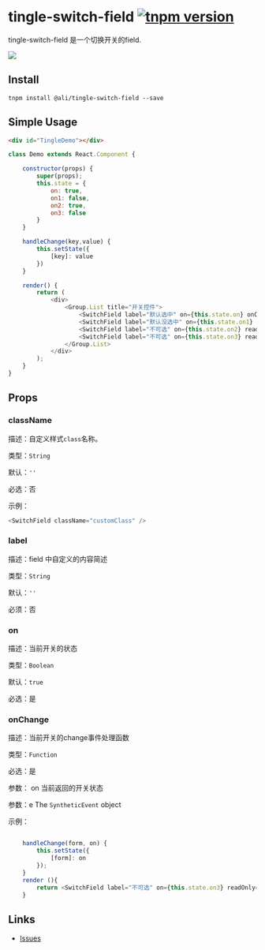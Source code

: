 # tingle-switch-field [![tnpm version](http://web.npm.alibaba-inc.com/badge/v/@ali/tingle-switch-field.svg?style=flat-square)](http://web.npm.alibaba-inc.com/package/@ali/tingle-switch-field)

tingle-switch-field 是一个切换开关的field.

![](http://aligitlab.oss-cn-hangzhou-zmf.aliyuncs.com/uploads/tingle-ui/tingle-select-field/5917c929182b295571e90ed45db85ade/image.png)


## Install

```
tnpm install @ali/tingle-switch-field --save
```

## Simple Usage

```html
<div id="TingleDemo"></div>

```

```js
class Demo extends React.Component {

    constructor(props) {
        super(props);
        this.state = {
            on: true,
            on1: false,
            on2: true,
            on3: false
        }
    }

    handleChange(key,value) {
        this.setState({
            [key]: value
        })
    }

    render() {
        return (
            <div>
                <Group.List title="开关控件">
                    <SwitchField label="默认选中" on={this.state.on} onChange={this.handleChange.bind(this,'on')}/>
                    <SwitchField label="默认没选中" on={this.state.on1} onChange={this.handleChange.bind(this,'on1')}/>
                    <SwitchField label="不可选" on={this.state.on2} readOnly={true} onChange={this.handleChange.bind(this,'on2')}/>
                    <SwitchField label="不可选" on={this.state.on3} readOnly={true} onChange={this.handleChange.bind(this,'on3')}/>
                </Group.List>
            </div>
        );
    }
}
```


## Props

### className

描述：自定义样式`class`名称。

类型：`String`

默认：`''`

必选：否

示例：

```js
<SwitchField className="customClass" />

```

### label

描述：field 中自定义的内容简述

类型：`String`

默认：`''`

必须：否


### on

描述：当前开关的状态

类型：`Boolean`

默认：`true`

必选：是


### onChange

描述：当前开关的change事件处理函数

类型：`Function`

必选：是

参数： on 当前返回的开关状态

参数：e  The `SyntheticEvent` object

示例：

```js

    handleChange(form, on) {
        this.setState({
            [form]: on
        });
    }
    render (){
        return <SwitchField label="不可选" on={this.state.on3} readOnly={true} onChange={this.handleChange.bind(this,'on3')}/>
    }

```


## Links

- [Issues](http://gitlab.alibaba-inc.com/tingle-ui/tingle-switch-field/issues)

